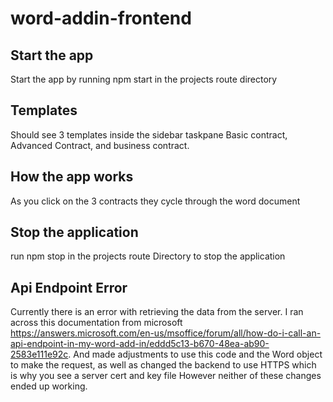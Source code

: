 # word-addin-frontend

## Start the app
Start the app by running npm start in the projects route directory

## Templates
Should see 3 templates inside the sidebar taskpane Basic contract, Advanced Contract, and business contract.

## How the app works
As you click on the 3 contracts they cycle through the word document

## Stop the application
run npm stop in the projects route Directory to stop the application

## Api Endpoint Error
Currently there is an error with retrieving the data from the server. I ran across this documentation from microsoft https://answers.microsoft.com/en-us/msoffice/forum/all/how-do-i-call-an-api-endpoint-in-my-word-add-in/eddd5c13-b670-48ea-ab90-2583e111e92c. And made adjustments to use this code and the Word object to make the request, as well as changed the backend to use HTTPS which is why you see a server cert and key file However neither of these changes ended up working.
